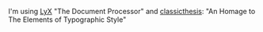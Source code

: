 I'm using [LyX](http://www.lyx.org/) "The Document Processor" and [classicthesis](http://code.google.com/p/classicthesis/): "An Homage to The Elements of Typographic Style"